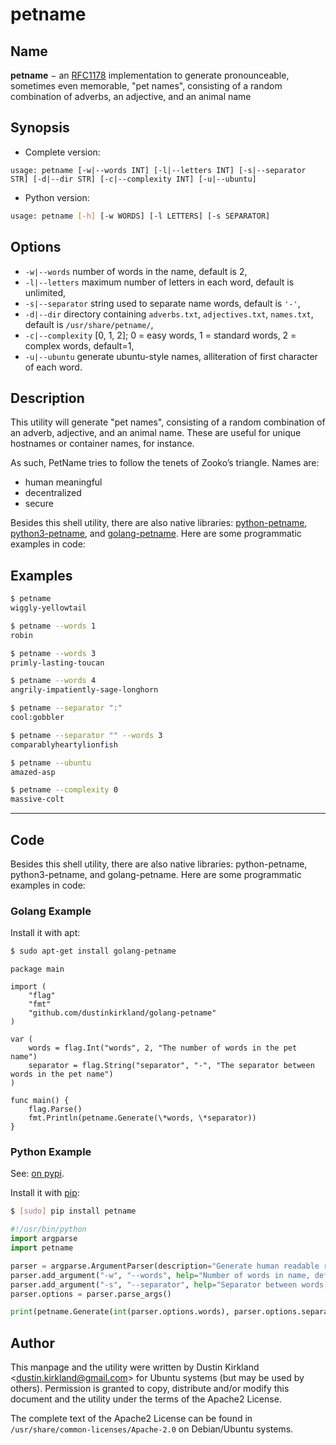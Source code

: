 # petname

## Name

**petname** − an [RFC1178](https://tools.ietf.org/html/rfc1178) implementation to generate pronounceable, sometimes even memorable, "pet names", consisting of a random combination of adverbs, an adjective, and an animal name

## Synopsis

- Complete version:
```
usage: petname [-w|--words INT] [-l|--letters INT] [-s|--separator STR] [-d|--dir STR] [-c|--complexity INT] [-u|--ubuntu]
```

- Python version:
```bash
usage: petname [-h] [-w WORDS] [-l LETTERS] [-s SEPARATOR]
```

## Options
- `-w|--words` number of words in the name, default is 2,
- `-l|--letters` maximum number of letters in each word, default is unlimited,
- `-s|--separator` string used to separate name words, default is `'-'`,
- `-d|--dir` directory containing `adverbs.txt`, `adjectives.txt`, `names.txt`, default is `/usr/share/petname/`,
- `-c|--complexity` [0, 1, 2]; 0 = easy words, 1 = standard words, 2 = complex words, default=1,
- `-u|--ubuntu` generate ubuntu-style names, alliteration of first character of each word.

## Description

This utility will generate "pet names", consisting of a random combination of an adverb, adjective, and an animal name. These are useful for unique hostnames or container names, for instance.

As such, PetName tries to follow the tenets of Zooko’s triangle. Names are:

- human meaningful
- decentralized
- secure

Besides this shell utility, there are also native libraries: [python-petname](https://pypi.org/project/petname/), [python3-petname](https://pypi.org/project/petname/), and [golang-petname](https://github.com/dustinkirkland/golang-petname). Here are some programmatic examples in code:

## Examples

```bash
$ petname
wiggly-yellowtail

$ petname --words 1
robin

$ petname --words 3
primly-lasting-toucan

$ petname --words 4
angrily-impatiently-sage-longhorn

$ petname --separator ":"
cool:gobbler

$ petname --separator "" --words 3
comparablyheartylionfish

$ petname --ubuntu
amazed-asp

$ petname --complexity 0
massive-colt
```

----

## Code

Besides this shell utility, there are also native libraries: python-petname, python3-petname, and golang-petname. Here are some programmatic examples in code:

### **Golang Example**
Install it with apt:
```bash
$ sudo apt-get install golang-petname
```

```golang
package main

import (
	"flag"
	"fmt"
	"github.com/dustinkirkland/golang-petname"
)

var (
	words = flag.Int("words", 2, "The number of words in the pet name")
	separator = flag.String("separator", "-", "The separator between words in the pet name")
)

func main() {
	flag.Parse()
	fmt.Println(petname.Generate(\*words, \*separator))
}
```

### **Python Example**
See: [on pypi](https://pypi.python.org/pypi/petname).

Install it with [pip](https://pip.pypa.io/):
```bash
$ [sudo] pip install petname
```

```python
#!/usr/bin/python
import argparse
import petname

parser = argparse.ArgumentParser(description="Generate human readable random names")
parser.add_argument("-w", "--words", help="Number of words in name, default=2", default=2)
parser.add_argument("-s", "--separator", help="Separator between words, default='-'", default="-")
parser.options = parser.parse_args()

print(petname.Generate(int(parser.options.words), parser.options.separator))
```

## Author

This manpage and the utility were written by Dustin Kirkland &lt;dustin.kirkland@gmail.com&gt; for Ubuntu systems (but may be used by others). Permission is granted to copy, distribute and/or modify this document and the utility under the terms of the Apache2 License.

The complete text of the Apache2 License can be found in `/usr/share/common-licenses/Apache-2.0` on Debian/Ubuntu systems.
